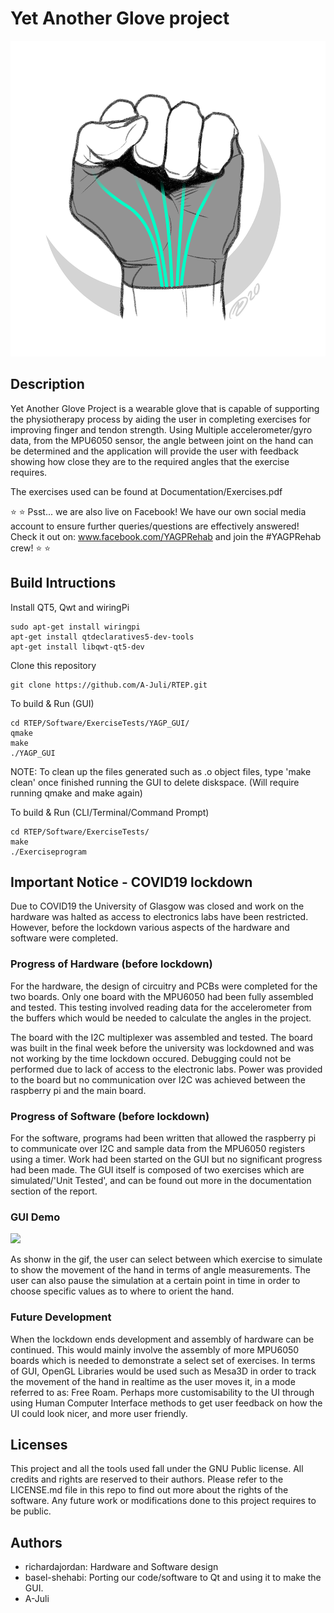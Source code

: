 # Yet Another Glove project 

![](Documentation/graphics/logo.png)

## Description 

Yet Another Glove Project is a wearable glove that is capable of supporting the physiotherapy process by aiding the user in completing exercises for improving finger and tendon strength. 
Using Multiple accelerometer/gyro data, from the MPU6050 sensor, the angle between joint on the hand can be determined and the application will provide the user with feedback showing how close they are to the required angles that the exercise requires. 

The exercises used can be found at Documentation/Exercises.pdf

:star: :star: Psst... we are also live on Facebook! We have our own social media account to ensure further queries/questions are effectively answered! Check it out on: www.facebook.com/YAGPRehab and join the #YAGPRehab crew! :star: :star:

## Build Intructions 

Install QT5, Qwt and wiringPi

```
sudo apt-get install wiringpi
apt-get install qtdeclaratives5-dev-tools
apt-get install libqwt-qt5-dev
```

Clone this repository 

```
git clone https://github.com/A-Juli/RTEP.git
```

To build & Run (GUI)
```
cd RTEP/Software/ExerciseTests/YAGP_GUI/
qmake
make
./YAGP_GUI
```

NOTE: To clean up the files generated such as .o object files, type 'make clean' once finished running the GUI to delete diskspace. (Will require running qmake and make again)

To build & Run (CLI/Terminal/Command Prompt)
```
cd RTEP/Software/ExerciseTests/
make
./Exerciseprogram
```

## Important Notice - COVID19 lockdown
Due to COVID19 the University of Glasgow was closed and  work on the hardware was halted as access to electronics labs have been restricted.
However, before the lockdown various aspects of the hardware and software were completed. 
### Progress of Hardware (before lockdown) 
For the hardware, the design of circuitry and PCBs were completed for the two boards.
Only one board with the MPU6050 had been fully assembled and tested.
This testing involved reading data for the accelerometer from the buffers which would be needed to calculate the angles in the project.

The board with the I2C multiplexer was assembled and tested.
The board was built in the final week before the university was lockdowned and was not working by the time lockdown occured.
Debugging could not be performed due to lack of access to the electronic labs.
Power was provided to the board but no communication over I2C was achieved between the raspberry pi and the main board.
### Progress of Software (before lockdown) 
For the software, programs had been written that allowed the raspberry pi to communicate over I2C and sample data from the MPU6050 registers using a timer. 
Work had been started on the GUI but no significant progress had been made. The GUI itself is composed of two exercises which are simulated/'Unit Tested', and can be found out more in the documentation section of the report. 

### GUI Demo

![](Documentation/graphics/animatedGIF.gif)

As shonw in the gif, the user can select between which exercise to simulate to show the movement of the hand in terms of angle measurements. The user can also pause the simulation at a certain point in time in order to choose specific values as to where to orient the hand.

### Future Development
When the lockdown ends development and assembly of hardware can be continued.
This would mainly involve the assembly of more MPU6050 boards which is needed to demonstrate a select set of exercises. In terms of GUI, OpenGL Libraries would be used such as Mesa3D in order to track the movement of the hand in realtime as the user moves it, in a mode referred to as: Free Roam. Perhaps more customisability to the UI through using Human Computer Interface methods to get user feedback on how the UI could look nicer, and more user friendly.
## Licenses
This project and all the tools used fall under the GNU Public license. All credits and rights are reserved to their authors. Please refer to the LICENSE.md file in this repo to find out more about the rights of the software. Any future work or modifications done to this project requires to be public.
## Authors
* richardajordan: Hardware and Software design 
* basel-shehabi: Porting our code/software to Qt and using it to make the GUI.
* A-Juli
